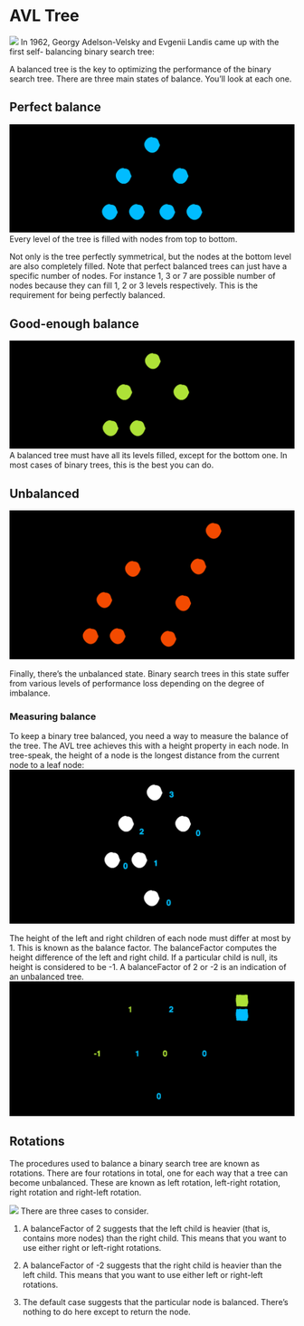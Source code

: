 # AVL Tree
![](https://4.bp.blogspot.com/-CL0ofmxbkUw/Vzs7Xvz5CNI/AAAAAAAABKo/bjcBla4EimoxR_Fc_Kc5WwFlnrAY-nHdACKgB/s1600/Picture1.png)
In 1962, Georgy Adelson-Velsky and Evgenii Landis came up with the first self-
balancing binary search tree:

A balanced tree is the key to optimizing the performance of the binary search tree.
There are three main states of balance. You’ll look at each one.
## Perfect balance
![img.png](img.png)
Every level of the tree is filled with nodes from top to bottom.

Not only is the tree perfectly symmetrical, but the nodes at the bottom level are also
completely filled. Note that perfect balanced trees can just have a specific number of
nodes. For instance 1, 3 or 7 are possible number of nodes because they can fill 1, 2
or 3 levels respectively. This is the requirement for being perfectly balanced.

## Good-enough balance
![img_1.png](img_1.png)
A balanced tree must have all its levels
filled, except for the bottom one. In most cases of binary trees, this is the best you
can do.

## Unbalanced
![img_2.png](img_2.png)

Finally, there’s the unbalanced state. Binary search trees in this state suffer from
various levels of performance loss depending on the degree of imbalance.

### Measuring balance
To keep a binary tree balanced, you need a way to measure the balance of the tree.
The AVL tree achieves this with a height property in each node. In tree-speak, the
height of a node is the longest distance from the current node to a leaf node:
![img_3.png](img_3.png)

The height of the left and right children of each node must differ at most by 1. This is
known as the balance factor.
The balanceFactor computes the height difference of the left and right child. If a
particular child is null, its height is considered to be -1.
A balanceFactor of 2 or -2 is an indication of an
unbalanced tree.
![img_4.png](img_4.png)

## Rotations
The procedures used to balance a binary search tree are known as rotations. There
are four rotations in total, one for each way that a tree can become unbalanced.
These are known as left rotation, left-right rotation, right rotation and right-left
rotation.

![](https://i.ytimg.com/vi/_nyt5QYel3Q/maxresdefault.jpg)
There are three cases to consider.
1. A balanceFactor of 2 suggests that the left child is heavier (that is, contains
   more nodes) than the right child. This means that you want to use either right or
   left-right rotations.

2. A balanceFactor of -2 suggests that the right child is heavier than the left child.
   This means that you want to use either left or right-left rotations.

3. The default case suggests that the particular node is balanced. There’s nothing to
   do here except to return the node.

